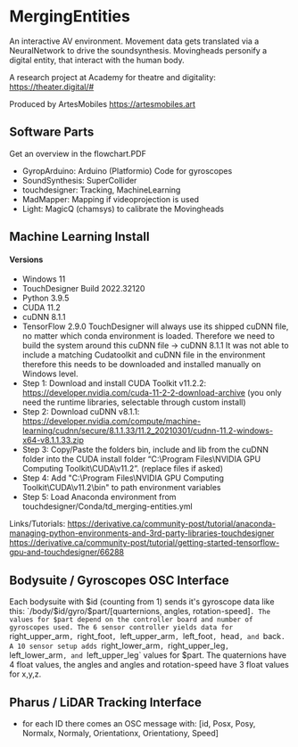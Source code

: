 # MergingEntities
An interactive AV environment. Movement data gets translated via a NeuralNetwork to drive the soundsynthesis. Movingheads personify a digital entity, that interact with the human body.

A research project at Academy for theatre and digitality: https://theater.digital/#

Produced by ArtesMobiles https://artesmobiles.art

## Software Parts
Get an overview in the flowchart.PDF
* GyropArduino: Arduino (Platformio) Code for gyroscopes
* SoundSynthesis: SuperCollider
* touchdesigner: Tracking, MachineLearning
* MadMapper: Mapping if videoprojection is used
* Light: MagicQ (chamsys) to calibrate the Movingheads

## Machine Learning Install
#### Versions
* Windows 11
* TouchDesigner  Build 2022.32120
* Python 3.9.5
* CUDA 11.2
* cuDNN 8.1.1
* TensorFlow 2.9.0
TouchDesigner will always use its shipped cuDNN file, no matter which conda environment is loaded. Therefore we need to build the system around this cuDNN file -> cuDNN 8.1.1
It was not able to include a matching Cudatoolkit and cuDNN file in the environment therefore this needs to be downloaded and installed manually on Windows level. 
* Step 1: Download and install CUDA Toolkit v11.2.2: https://developer.nvidia.com/cuda-11-2-2-download-archive (you only need the runtime libraries, selectable through custom install)
* Step 2: Download cuDNN v8.1.1: https://developer.nvidia.com/compute/machine-learning/cudnn/secure/8.1.1.33/11.2_20210301/cudnn-11.2-windows-x64-v8.1.1.33.zip
* Step 3: Copy/Paste the folders bin, include and lib from the cuDNN folder into the CUDA install folder “C:\Program Files\NVIDIA GPU Computing Toolkit\CUDA\v11.2”. (replace files if asked)
* Step 4: Add "C:\Program Files\NVIDIA GPU Computing Toolkit\CUDA\v11.2\bin" to path environment variables
* Step 5: Load Anaconda environment from touchdesigner/Conda/td_merging-entities.yml

Links/Tutorials:
https://derivative.ca/community-post/tutorial/anaconda-managing-python-environments-and-3rd-party-libraries-touchdesigner
https://derivative.ca/community-post/tutorial/getting-started-tensorflow-gpu-and-touchdesigner/66288

## Bodysuite / Gyroscopes OSC Interface
Each bodysuite with $id (counting from 1) sends it's gyroscope data like this: `/body/$id/gyro/$part/[quarternions, angles, rotation-speed]`.
The values for $part depend on the controller board and number of gyroscopes used. The 6 sensor controller yields data for
`right_upper_arm`, `right_foot`, `left_upper_arm`, `left_foot`, `head`, and `back`.
A 10 sensor setup adds `right_lower_arm`, `right_upper_leg`, `left_lower_arm`, and `left_upper_leg` values for $part.
The quaternions have 4 float values, the angles and angles and rotation-speed have 3 float values for x,y,z.

## Pharus / LiDAR Tracking Interface
* for each ID there comes an OSC message with: [id, Posx, Posy, Normalx, Normaly, Orientationx, Orientationy, Speed]

